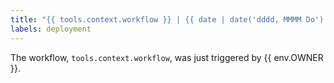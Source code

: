 ```yaml
---
title: "{{ tools.context.workflow }} | {{ date | date('dddd, MMMM Do') }}"
labels: deployment
---
```

The workflow, `tools.context.workflow`, was just triggered by {{ env.OWNER }}.